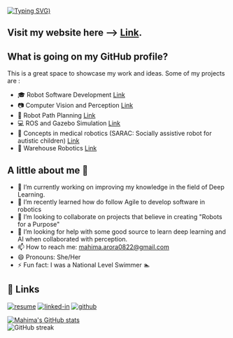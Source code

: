 [![Typing SVG](https://readme-typing-svg.herokuapp.com?font=Fira+Code&pause=1000&color=F76746&background=F856FF00&random=false&width=435&lines=Welcome+to+my+GitHub+Page+%3A))](https://git.io/typing-svg)
## Visit my website here --> [Link](https://mahimaarora2208.github.io/).

## What is going on my GitHub profile?

This is a great space to showcase my work and ideas. Some of my projects are :
- :mortar_board: Robot Software Development [Link](https://github.com/mahimaarora2208/PID_Controller_TDD)
- :camera: Computer Vision and Perception [Link](https://github.com/mahimaarora2208/Lane-Detection-and-Turn-Predeiction)
- :red_car: Robot Path Planning [Link](https://github.com/mahimaarora2208/Robot-Planning)
- :computer: ROS and Gazebo Simulation [Link](https://github.com/mahimaarora2208/part-pick-and-place-using-ur10)
- :hospital: Concepts in medical robotics (SARAC: Socially assistive robot for autistic children) [Link](https://github.com/mahimaarora2208/Design-in-SolidWorks)
- :customs: Warehouse Robotics [Link](https://github.com/mahimaarora2208/warehourse_robot_action_planning) 

## A little about me :girl:
- 🔭 I’m currently working on improving my knowledge in the field of Deep Learning. 
- 🌱 I’m recently learned how do follow Agile to develop software in robotics
- 👯 I’m looking to collaborate on projects that believe in creating "Robots for a Purpose"
- 🤔 I’m looking for help with some good source to learn deep learning and AI when collaborated with perception.
- 📫 How to reach me: mahima.arora0822@gmail.com 
- 😄 Pronouns: She/Her
- ⚡ Fun fact: I was a National Level Swimmer :swimmer:  

## 🔗 Links

[![resume](https://img.shields.io/badge/Resume-4285F4?style=for-the-badge&logo=read-the-docs&logoColor=white)](https://www.linkedin.com/in/mahima-arora2208/overlay/1635500563310/single-media-viewer/)
[![linked-in](https://img.shields.io/badge/Linked_In-0077B5?style=for-the-badge&logo=LinkedIn&logoColor=white)](https://www.linkedin.com/in/mahima-arora2208/)
[![github](https://img.shields.io/badge/GitHub-000000?style=for-the-badge&logo=GitHub&logoColor=white)](https://github.com/mahimaarora2208)

[![Mahima's GitHub stats](https://github-readme-stats.vercel.app/api/?username=mahimaarora2208&count_private=true&theme=tokyonight&showicons=true)](https://github-readme-stats.vercel.app/api/?username=mahimaarora2208&count_private=true&theme=tokyonight&showicons=true)  
![GitHub streak](https://github-readme-streak-stats.herokuapp.com/?user=mahimaarora2208&theme=dark)  
